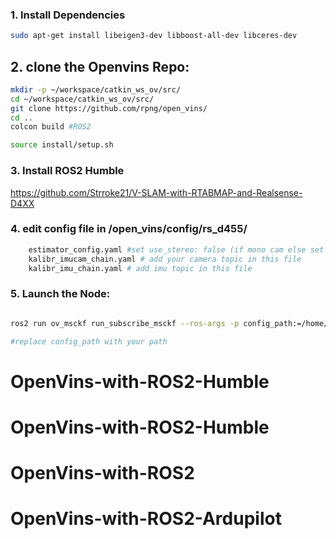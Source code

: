 
### 1. Install Dependencies 

```bash
sudo apt-get install libeigen3-dev libboost-all-dev libceres-dev

```

## 2. clone the Openvins Repo:

```bash 
mkdir -p ~/workspace/catkin_ws_ov/src/
cd ~/workspace/catkin_ws_ov/src/
git clone https://github.com/rpng/open_vins/
cd ..
colcon build #ROS2

source install/setup.sh

```

### 3. Install ROS2 Humble

https://github.com/Strroke21/V-SLAM-with-RTABMAP-and-Realsense-D4XX

### 4. edit config file in /open_vins/config/rs_d455/

```bash 
    estimator_config.yaml #set use_stereo: false (if mono cam else set true for stereo)
    kalibr_imucam_chain.yaml # add your camera topic in this file 
    kalibr_imu_chain.yaml # add imu topic in this file 

```

### 5. Launch the Node: 

```bash

ros2 run ov_msckf run_subscribe_msckf --ros-args -p config_path:=/home/deathstroke/workspace/catkin_ws_ov/src/open_vins/config/rs_d455/estimator_config.yaml -p verbosity:=DEBUG 

#replace config_path with your path 

```

# OpenVins-with-ROS2-Humble
# OpenVins-with-ROS2-Humble
# OpenVins-with-ROS2
# OpenVins-with-ROS2-Ardupilot
